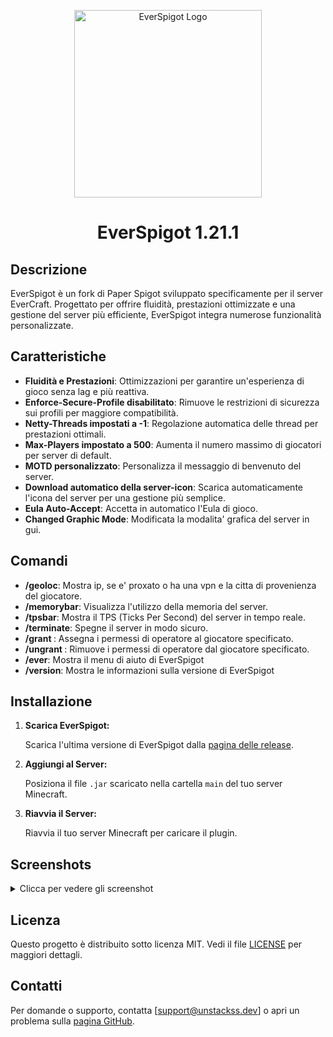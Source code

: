 <p align="center">
  <img src="https://i.imgur.com/m5Nwigv.png" alt="EverSpigot Logo" width="300"/>
  <h1 align="center">EverSpigot 1.21.1</h1>
</p>

## Descrizione

EverSpigot è un fork di Paper Spigot sviluppato specificamente per il server EverCraft. Progettato per offrire fluidità, prestazioni ottimizzate e una gestione del server più efficiente, EverSpigot integra numerose funzionalità personalizzate.

## Caratteristiche

- **Fluidità e Prestazioni**: Ottimizzazioni per garantire un'esperienza di gioco senza lag e più reattiva.
- **Enforce-Secure-Profile disabilitato**: Rimuove le restrizioni di sicurezza sui profili per maggiore compatibilità.
- **Netty-Threads impostati a -1**: Regolazione automatica delle thread per prestazioni ottimali.
- **Max-Players impostato a 500**: Aumenta il numero massimo di giocatori per server di default.
- **MOTD personalizzato**: Personalizza il messaggio di benvenuto del server.
- **Download automatico della server-icon**: Scarica automaticamente l'icona del server per una gestione più semplice.
- **Eula Auto-Accept**: Accetta in automatico l'Eula di gioco.
- **Changed Graphic Mode**: Modificata la modalita' grafica del server in gui.

## Comandi

- **/geoloc**: Mostra ip, se e' proxato o ha una vpn e la citta di provenienza del giocatore.
- **/memorybar**: Visualizza l'utilizzo della memoria del server.
- **/tpsbar**: Mostra il TPS (Ticks Per Second) del server in tempo reale.
- **/terminate**: Spegne il server in modo sicuro.
- **/grant <player>**: Assegna i permessi di operatore al giocatore specificato.
- **/ungrant <player>**: Rimuove i permessi di operatore dal giocatore specificato.
- **/ever**: Mostra il menu di aiuto di EverSpigot
- **/version**: Mostra le informazioni sulla versione di EverSpigot
  

## Installazione

1. **Scarica EverSpigot:**

   Scarica l'ultima versione di EverSpigot dalla [pagina delle release](https://github.com/UnStackss/EverSpigot/releases).

2. **Aggiungi al Server:**

   Posiziona il file `.jar` scaricato nella cartella `main` del tuo server Minecraft.

3. **Riavvia il Server:**

   Riavvia il tuo server Minecraft per caricare il plugin.

## Screenshots

<details>
<summary>Clicca per vedere gli screenshot</summary>

<p align="center">
  <img src="https://i.imgur.com/gG5x0iu.png" alt="Screenshot 1" width="600"/>
</p>

<p align="center">
  <img src="https://i.imgur.com/XLn5c3z.png" alt="Screenshot 2" width="600"/>
</p>

<p align="center">
  <img src="https://i.imgur.com/h8nZcSy.png" alt="Screenshot 3" width="600"/>
</p>

<p align="center">
  <img src="https://i.imgur.com/mgKUAeW.png" alt="Screenshot 4" width="600"/>
</p>

<p align="center">
  <img src="https://i.imgur.com/l7AXg1R.png" alt="Screenshot 5" width="600"/>
</p>

<p align="center">
  <img src="https://i.imgur.com/GvIWmFu.png" alt="Screenshot 6" width="600"/>
</p>

<p align="center">
  <img src="https://i.imgur.com/Wp7fors.png" alt="Screenshot 7" width="600"/>
</p>

<p align="center">
  <img src="https://i.imgur.com/LfjJUJp.png" alt="Screenshot 8" width="600"/>
</p>

<p align="center">
  <img src="https://i.imgur.com/Mwud4JZ.png" alt="Screenshot 9" width="600"/>
</p>

<p align="center">
  <img src="https://i.imgur.com/HVy9pM7.png" alt="Screenshot 10" width="600"/>
</p>

<p align="center">
  <img src="https://i.imgur.com/Fz9vM8N.png" alt="Screenshot 11" width="600"/>
</p>

<p align="center">
  <img src="https://i.imgur.com/09irFch.png" alt="Screenshot 11" width="600"/>
</p>

</details>

## Licenza

Questo progetto è distribuito sotto licenza MIT. Vedi il file [LICENSE](LICENSE) per maggiori dettagli.

## Contatti

Per domande o supporto, contatta [support@unstackss.dev] o apri un problema sulla [pagina GitHub](https://github.com/UnStackss/EverSpigot/issues).
